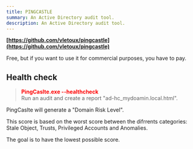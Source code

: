```yaml
---
title: PINGCASTLE
summary: An Active Directory audit tool.
description: An Active Directory audit tool.
---
```


**[https://github.com/vletoux/pingcastle](https://github.com/vletoux/pingcastle)**

Free, but if you want to use it for commercial purposes, you have to pay.

## Health check


 > 
 > **<font color=red>PingCaslte.exe --healthcheck</font>**</br>
 > Run an audit and create a report "ad-hc_mydoamin.local.html".

PingCaslte will generate a "Domain Risk Level". 

This score is based on the worst score between the difrrents categories: Stale Object, Trusts, Privileged Accounts and Anomalies.

The goal is to have the lowest possible score.

